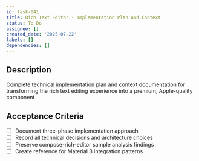 ```yaml
---
id: task-041
title: Rich Text Editor - Implementation Plan and Context
status: To Do
assignee: []
created_date: '2025-07-22'
labels: []
dependencies: []
---
```


## Description

Complete technical implementation plan and context documentation for transforming the rich text editing experience into a premium, Apple-quality component

## Acceptance Criteria

- [ ] Document three-phase implementation approach
- [ ] Record all technical decisions and architecture choices
- [ ] Preserve compose-rich-editor sample analysis findings
- [ ] Create reference for Material 3 integration patterns
